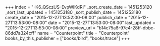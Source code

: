 +++
index = "-K6_QSczUS-EvpWlKdRI"
_sort_create_date = 1451253120
_sort_last_updated = 1451253180
_sort_publish_date = 1451253180
create_date = "2015-12-27T13:52:00-08:00"
publish_date = "2015-12-27T13:53:00-08:00"
date = "2015-12-27T13:53:00-08:00"
last_updated = "2015-12-27T13:53:00-08:00"
preview_url = "b14c75a8-97c4-28ff-dbbc-86dd7a324cff"
name = "Counterpoint"
title = "Counterpoint"
books_by_this_publisher = ["books/bird", "books/trace"]
+++
